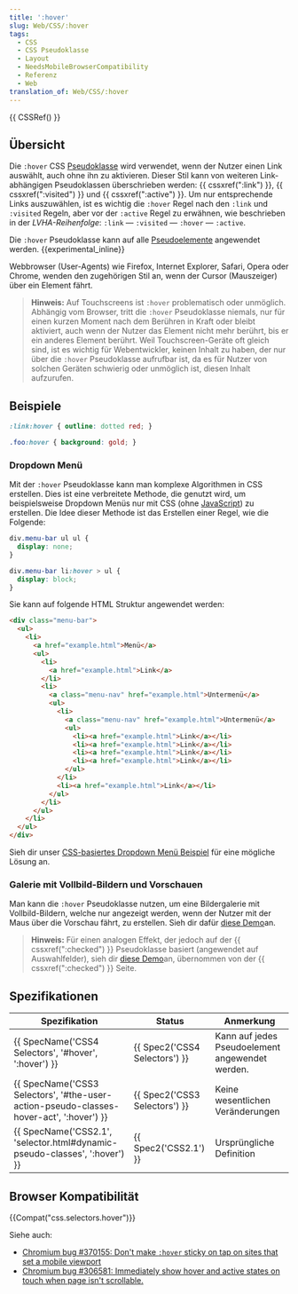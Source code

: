 ```yaml
---
title: ':hover'
slug: Web/CSS/:hover
tags:
  - CSS
  - CSS Pseudoklasse
  - Layout
  - NeedsMobileBrowserCompatibility
  - Referenz
  - Web
translation_of: Web/CSS/:hover
---
```

{{ CSSRef() }}

## Übersicht

Die `:hover` CSS [Pseudoklasse](/de/docs/Web/CSS/Pseudo-classes) wird verwendet, wenn der Nutzer einen Link auswählt, auch ohne ihn zu aktivieren. Dieser Stil kann von weiteren Link-abhängigen Pseudoklassen überschrieben werden: {{ cssxref(":link") }}, {{ cssxref(":visited") }} und {{ cssxref(":active") }}. Um nur entsprechende Links auszuwählen, ist es wichtig die `:hover` Regel nach den `:link` und `:visited` Regeln, aber vor der `:active` Regel zu erwähnen, wie beschrieben in der _LVHA-Reihenfolge_: `:link` — `:visited` — `:hover` — `:active`.

Die `:hover` Pseudoklasse kann auf alle [Pseudoelemente](/de/docs/Web/CSS/Pseudo-elements "Pseudo-classes") angewendet werden. {{experimental_inline}}

Webbrowser (User-Agents) wie Firefox, Internet Explorer, Safari, Opera oder Chrome, wenden den zugehörigen Stil an, wenn der Cursor (Mauszeiger) über ein Element fährt.

> **Hinweis:** Auf Touchscreens ist `:hover` problematisch oder unmöglich. Abhängig vom Browser, tritt die `:hover` Pseudoklasse niemals, nur für einen kurzen Moment nach dem Berühren in Kraft oder bleibt aktiviert, auch wenn der Nutzer das Element nicht mehr berührt, bis er ein anderes Element berührt. Weil Touchscreen-Geräte oft gleich sind, ist es wichtig für Webentwickler, keinen Inhalt zu haben, der nur über die `:hover` Pseudoklasse aufrufbar ist, da es für Nutzer von solchen Geräten schwierig oder unmöglich ist, diesen Inhalt aufzurufen.

## Beispiele

```css
:link:hover { outline: dotted red; }

.foo:hover { background: gold; }
```

### Dropdown Menü

Mit der `:hover` Pseudoklasse kann man komplexe Algorithmen in CSS erstellen. Dies ist eine verbreitete Methode, die genutzt wird, um beispielsweise Dropdown Menüs nur mit CSS (ohne [JavaScript](/de/docs/Web/JavaScript "en/JavaScript")) zu erstellen. Die Idee dieser Methode ist das Erstellen einer Regel, wie die Folgende:

```css
div.menu-bar ul ul {
  display: none;
}

div.menu-bar li:hover > ul {
  display: block;
}
```

Sie kann auf folgende HTML Struktur angewendet werden:

```html
<div class="menu-bar">
  <ul>
    <li>
      <a href="example.html">Menü</a>
      <ul>
        <li>
          <a href="example.html">Link</a>
        </li>
        <li>
          <a class="menu-nav" href="example.html">Untermenü</a>
          <ul>
            <li>
              <a class="menu-nav" href="example.html">Untermenü</a>
              <ul>
                <li><a href="example.html">Link</a></li>
                <li><a href="example.html">Link</a></li>
                <li><a href="example.html">Link</a></li>
                <li><a href="example.html">Link</a></li>
              </ul>
            </li>
            <li><a href="example.html">Link</a></li>
          </ul>
        </li>
      </ul>
    </li>
  </ul>
</div>
```

Sieh dir unser [CSS-basiertes Dropdown Menü Beispiel](/@api/deki/files/6238/=css_dropdown_menu.html "css_dropdown_menu.html") für eine mögliche Lösung an.

### Galerie mit Vollbild-Bildern und Vorschauen

Man kann die `:hover` Pseudoklasse nutzen, um eine Bildergalerie mit Vollbild-Bildern, welche nur angezeigt werden, wenn der Nutzer mit der Maus über die Vorschau fährt, zu erstellen. Sieh dir dafür [diese Demo](/@api/deki/files/6247/=css-gallery.zip "css-gallery.zip")an.

> **Hinweis:** Für einen analogen Effekt, der jedoch auf der {{ cssxref(":checked") }} Pseudoklasse basiert (angewendet auf Auswahlfelder), sieh dir [diese Demo](/@api/deki/files/6268/=css-checked-gallery.zip "css-checked-gallery.zip")an, übernommen von der {{ cssxref(":checked") }} Seite.

## Spezifikationen

| Spezifikation                                                                                                        | Status                                   | Anmerkung                                       |
| -------------------------------------------------------------------------------------------------------------------- | ---------------------------------------- | ----------------------------------------------- |
| {{ SpecName('CSS4 Selectors', '#hover', ':hover') }}                                                 | {{ Spec2('CSS4 Selectors') }} | Kann auf jedes Pseudoelement angewendet werden. |
| {{ SpecName('CSS3 Selectors', '#the-user-action-pseudo-classes-hover-act', ':hover') }} | {{ Spec2('CSS3 Selectors') }} | Keine wesentlichen Veränderungen                |
| {{ SpecName('CSS2.1', 'selector.html#dynamic-pseudo-classes', ':hover') }}                 | {{ Spec2('CSS2.1') }}             | Ursprüngliche Definition                        |

## Browser Kompatibilität

{{Compat("css.selectors.hover")}}

Siehe auch:

- [Chromium bug #370155: Don't make `:hover` sticky on tap on sites that set a mobile viewport](https://code.google.com/p/chromium/issues/detail?id=370155)
- [Chromium bug #306581: Immediately show hover and active states on touch when page isn't scrollable.](https://code.google.com/p/chromium/issues/detail?id=306581)
